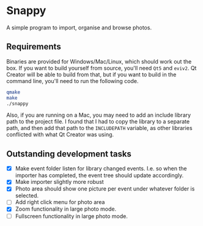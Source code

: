 # Snappy
A simple program to import, organise and browse photos.

## Requirements
Binaries are provided for Windows/Mac/Linux, which should work out the box.
If you want to build yourself from source, you'll need ``Qt5`` and ``eviv2``.
Qt Creator will be able to build from that, but if you want to build in the command line, you'll need to run the following code.

```bash
qmake
make
./snappy
```
Also, if you are running on a Mac, you may need to add an include library path to the project file. I found that I had to copy the library to a separate path, and then add that path to the ``INCLUDEPATH`` variable, as other libraries conflicted with what Qt Creator was using.

## Outstanding development tasks

- [x] Make event folder listen for library changed events. I.e. so when the importer has completed, the event tree should update accordingly.
- [x] Make importer slightly more robust
- [x] Photo area should show one picture per event under whatever folder is selected.
- [ ] Add right click menu for photo area
- [x] Zoom functionality in large photo mode.
- [ ] Fullscreen functionality in large photo mode.
